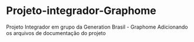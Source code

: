 # Projeto-integrador-Graphome
Projeto Integrador em grupo da Generation Brasil - Graphome
Adicionando os arquivos de documentação do projeto


<!--Esse é o nosso projeto integrador, no qual apresentamos uma rede social para a publicidade de arquitetura urbana com grafites, de ensino e aprendizado de grafite,reformas visuais e reformas de fato em residências precárias ,onde você pode entrar como profissional ou como comunidade.-->
